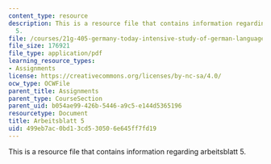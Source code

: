 ```yaml
---
content_type: resource
description: This is a resource file that contains information regarding arbeitsblatt
  5.
file: /courses/21g-405-germany-today-intensive-study-of-german-language-and-culture-january-iap-2011/499eb7ac0bd13cd530506e645ff7fd19_MIT21G_405IAP11_arbeit05.pdf
file_size: 176921
file_type: application/pdf
learning_resource_types:
- Assignments
license: https://creativecommons.org/licenses/by-nc-sa/4.0/
ocw_type: OCWFile
parent_title: Assignments
parent_type: CourseSection
parent_uid: b054ae99-426b-5446-a9c5-e144d5365196
resourcetype: Document
title: Arbeitsblatt 5
uid: 499eb7ac-0bd1-3cd5-3050-6e645ff7fd19
---
```

This is a resource file that contains information regarding arbeitsblatt 5.